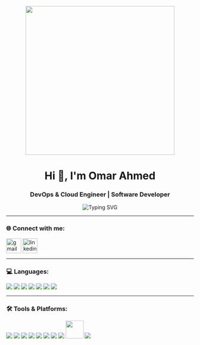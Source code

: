 <p align="center">
  <img src="https://raw.githubusercontent.com/abhisheknaiidu/abhisheknaiidu/master/code.gif" width="400" />
</p>

<h1 align="center">Hi 👋, I'm Omar Ahmed</h1>
<h3 align="center">DevOps & Cloud Engineer | Software Developer</h3>

<p align="center">
  <img src="https://readme-typing-svg.herokuapp.com?font=Fira+Code&size=24&pause=1000&color=00F700&center=true&vCenter=true&width=500&lines=DevOps+Engineer;Cloud+%7C+Automation+%7C+CI%2FCD;Always+learning+new+things" alt="Typing SVG" />
</p>

---

### 🌐 Connect with me:
<p align="left">
<a href="mailto:omar.ahmed4474@gmail.com" target="blank"><img align="center" src="https://img.icons8.com/color/48/000000/gmail.png" alt="gmail" height="40" width="40" /></a>
<a href="https://www.linkedin.com/in/omar-ahmad-454484244" target="blank"><img align="center" src="https://img.icons8.com/color/48/000000/linkedin.png" alt="linkedin" height="40" width="40" /></a>
</p>

---

### 💻 Languages:
<p align="left"> 
<a href="https://www.gnu.org/software/bash/" target="_blank"><img src="https://img.icons8.com/plasticine/48/000000/bash.png"/></a>
<a href="#"><img src="https://img.icons8.com/fluency/48/000000/yaml.png"/></a>
<a href="https://isocpp.org/" target="_blank"><img src="https://img.icons8.com/color/48/000000/c-plus-plus-logo.png"/></a>
<a href="https://developer.mozilla.org/en-US/docs/Web/CSS" target="_blank"><img src="https://img.icons8.com/color/48/000000/css3.png"/></a>
<a href="https://developer.mozilla.org/en-US/docs/Web/HTML" target="_blank"><img src="https://img.icons8.com/color/48/000000/html-5.png"/></a>
<a href="https://developer.mozilla.org/en-US/docs/Web/JavaScript" target="_blank"><img src="https://img.icons8.com/color/48/000000/javascript.png"/></a>
<a href="https://www.java.com/" target="_blank"><img src="https://img.icons8.com/color/48/000000/java-coffee-cup-logo.png"/></a>
</p>

---

### 🛠️ Tools & Platforms:
<p align="left"> 
<a href="#"><img src="https://img.icons8.com/color/48/000000/linux.png"/></a>
<a href="#"><img src="https://img.icons8.com/color/48/000000/amazon-web-services.png"/></a>
<a href="#"><img src="https://img.icons8.com/color/48/000000/vmware.png"/></a>
<a href="#"><img src="https://img.icons8.com/color/48/000000/docker.png"/></a>
<a href="#"><img src="https://img.icons8.com/color/48/000000/kubernetes.png"/></a>
<a href="#"><img src="https://img.icons8.com/color/48/000000/gitlab.png"/></a>
<a href="#"><img src="https://img.icons8.com/color/48/000000/ansible.png"/></a>
<a href="#"><img src="https://img.icons8.com/color/48/000000/terraform.png"/></a>
<a href="#"><img src="https://helm.sh/img/helm.svg" height="48"/></a>
<a href="#"><img src="https://img.icons8.com/color/48/000000/huawei-logo.png"/></a>
</p>
